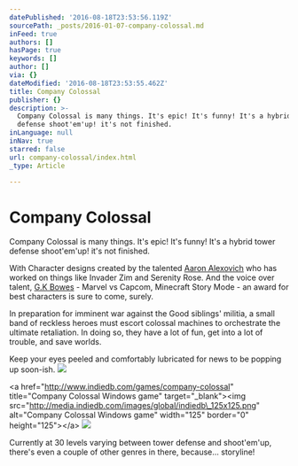 ```yaml
---
datePublished: '2016-08-18T23:53:56.119Z'
sourcePath: _posts/2016-01-07-company-colossal.md
inFeed: true
authors: []
hasPage: true
keywords: []
author: []
via: {}
dateModified: '2016-08-18T23:53:55.462Z'
title: Company Colossal
publisher: {}
description: >-
  Company Colossal is many things. It's epic! It's funny! It's a hybrid tower
  defense shoot'em'up! it's not finished.
inLanguage: null
inNav: true
starred: false
url: company-colossal/index.html
_type: Article

---
```

# Company Colossal

Company Colossal is many things. It's epic! It's funny! It's a hybrid tower defense shoot'em'up! it's not finished.

With Character designs created by the talented [Aaron Alexovich][0] who has worked on things like Invader Zim and Serenity Rose. And the voice over talent, [G.K Bowes][1] - Marvel vs Capcom, Minecraft Story Mode - an award for best characters is sure to come, surely.

In preparation for imminent war against the Good siblings' militia, a small band of reckless heroes must escort colossal machines to orchestrate the ultimate retaliation. In doing so, they have a lot of fun, get into a lot of trouble, and save worlds.

Keep your eyes peeled and comfortably lubricated for news to be popping up soon-ish.
![](https://s3-us-west-2.amazonaws.com/the-grid-img/p/d87346172fde2c81398b6911f2cb6027de3e39d2.jpg)

<a href="http://www.indiedb.com/games/company-colossal" title="Company Colossal Windows game" target="\_blank"\><img src="http://media.indiedb.com/images/global/indiedb\_125x125.png" alt="Company Colossal Windows game" width="125" border="0" height="125"\></a\>
![](https://s3-us-west-2.amazonaws.com/the-grid-img/p/e2cb182a2b0727a20e61c3f9c80d0e3cdfacc2a4.png)

Currently at 30 levels varying between tower defense and shoot'em'up, there's even a couple of other genres in there, because... storyline!

[0]: http://www.heartshapedskull.com/
[1]: http://www.gkbowes.com/